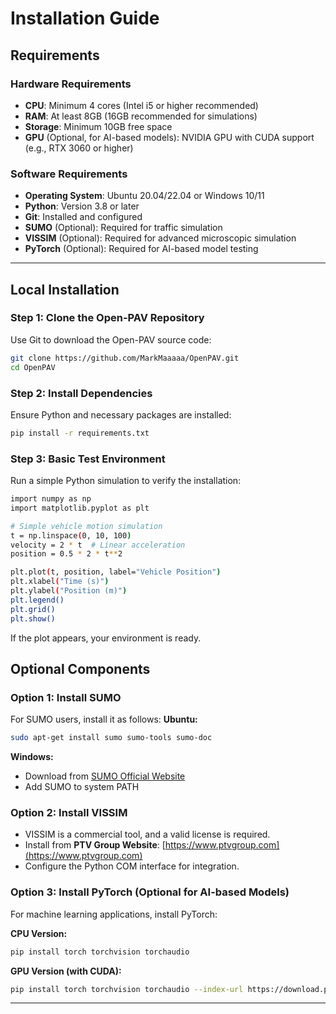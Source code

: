 # Installation Guide

## Requirements

### Hardware Requirements
- **CPU**: Minimum 4 cores (Intel i5 or higher recommended)
- **RAM**: At least 8GB (16GB recommended for simulations)
- **Storage**: Minimum 10GB free space
- **GPU** (Optional, for AI-based models): NVIDIA GPU with CUDA support (e.g., RTX 3060 or higher)

### Software Requirements
- **Operating System**: Ubuntu 20.04/22.04 or Windows 10/11
- **Python**: Version 3.8 or later
- **Git**: Installed and configured
- **SUMO** (Optional): Required for traffic simulation
- **VISSIM** (Optional): Required for advanced microscopic simulation
- **PyTorch** (Optional): Required for AI-based model testing

---

## Local Installation

### Step 1: Clone the Open-PAV Repository
Use Git to download the Open-PAV source code:

```bash
git clone https://github.com/MarkMaaaaa/OpenPAV.git
cd OpenPAV
```

### Step 2: Install Dependencies
Ensure Python and necessary packages are installed:
```bash
pip install -r requirements.txt
```

### Step 3: Basic Test Environment
Run a simple Python simulation to verify the installation:
```bash
import numpy as np
import matplotlib.pyplot as plt

# Simple vehicle motion simulation
t = np.linspace(0, 10, 100)
velocity = 2 * t  # Linear acceleration
position = 0.5 * 2 * t**2

plt.plot(t, position, label="Vehicle Position")
plt.xlabel("Time (s)")
plt.ylabel("Position (m)")
plt.legend()
plt.grid()
plt.show()
```

If the plot appears, your environment is ready.

## Optional Components

### Option 1: Install SUMO
For SUMO users, install it as follows:
**Ubuntu:**
```bash
sudo apt-get install sumo sumo-tools sumo-doc
```

**Windows:**
- Download from [SUMO Official Website](https://sumo.dlr.de)
- Add SUMO to system PATH

### Option 2: Install VISSIM
- VISSIM is a commercial tool, and a valid license is required.
- Install from **PTV Group Website**: [https://www.ptvgroup.com](https://www.ptvgroup.com)
- Configure the Python COM interface for integration.

### Option 3: Install PyTorch (Optional for AI-based Models)
For machine learning applications, install PyTorch:

**CPU Version:**
```bash
pip install torch torchvision torchaudio
```

**GPU Version (with CUDA):**
```bash
pip install torch torchvision torchaudio --index-url https://download.pytorch.org/whl/cu118
```

---








